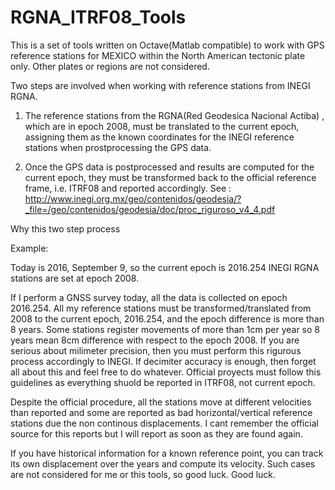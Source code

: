 # RGNA_ITRF08_Tools
This is a set of tools written on Octave(Matlab compatible) to work with GPS reference stations for MEXICO within the North American tectonic plate only. Other plates or regions are not considered.

Two steps are involved when working with reference stations from INEGI RGNA.

1) The reference stations from the RGNA(Red Geodesica Nacional Actiba) , which are in epoch 2008, must be translated to the current epoch,   assigning them as the known coordinates for the INEGI reference stations when  prostprocessing the GPS data. 

2) Once the GPS data is postprocessed and results are computed for the current epoch, they must be transformed back to the official reference frame, i.e. ITRF08 and reported accordingly.
See :
http://www.inegi.org.mx/geo/contenidos/geodesia/?_file=/geo/contenidos/geodesia/doc/proc_riguroso_v4_4.pdf

Why this two step process

Example:

  Today is 2016, September 9,  so the current epoch is 2016.254
  INEGI RGNA stations are set at epoch 2008.

  If I perform a GNSS survey today, all the data is collected on epoch 2016.254.
  All my reference stations must be transformed/translated from 2008 to the current epoch, 2016.254, and the epoch difference is more than 8 years. Some stations register movements of more than 1cm per year so 8 years mean 8cm difference with respect to the epoch 2008.
  If you are serious about milimeter precision, then you must perform this rigurous process accordingly to INEGI. If decimiter accuracy is enough, then forget all about this and feel free to do whatever. Official proyects must follow this guidelines as everything shuold be reported in ITRF08, not current epoch.
  
  Despite the official procedure, all the stations move at different velocities than reported and some are reported as bad horizontal/vertical reference stations due the non continous displacements. I cant remember the official source for this reports but I will report as soon as they are found again.
  
  If you have historical information for a known reference point, you can track its own displacement over the years and compute its velocity. Such cases are not considered for me or this tools, so  good luck.
  Good luck.
  
  
  
  
